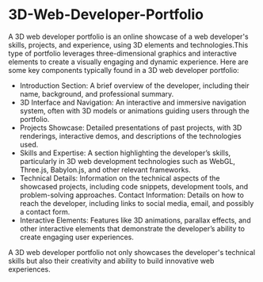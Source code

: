 # 3D-Web-Developer-Portfolio
A 3D web developer portfolio is an online showcase of a web developer's skills, projects, and experience, using 3D elements and technologies.This type of portfolio leverages three-dimensional graphics and interactive elements to create a visually engaging and dynamic experience. Here are some key components typically found in a 3D web developer portfolio:
 - Introduction Section: A brief overview of the developer, including their name, background, and professional summary.
 - 3D Interface and Navigation: An interactive and immersive navigation system, often with 3D models or animations guiding users through the portfolio.
 - Projects Showcase: Detailed presentations of past projects, with 3D renderings, interactive demos, and descriptions of the technologies used.
- Skills and Expertise: A section highlighting the developer’s skills, particularly in 3D web development technologies such as WebGL, Three.js, Babylon.js, and other relevant frameworks.
 - Technical Details: Information on the technical aspects of the showcased projects, including code snippets, development tools, and problem-solving approaches.
Contact Information: Details on how to reach the developer, including links to social media, email, and possibly a contact form.
 - Interactive Elements: Features like 3D animations, parallax effects, and other interactive elements that demonstrate the developer’s ability to create engaging user experiences.
   
A 3D web developer portfolio not only showcases the developer's technical skills but also their creativity and ability to build innovative web experiences.
